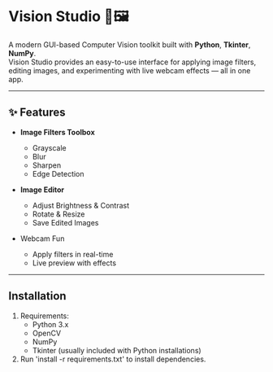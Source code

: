 # Vision Studio 🎥🖼️

A modern GUI-based Computer Vision toolkit built with **Python**, **Tkinter**, **NumPy**.  
Vision Studio provides an easy-to-use interface for applying image filters, editing images, and experimenting with live webcam effects — all in one app.

---

## ✨ Features

- **Image Filters Toolbox**  
  - Grayscale  
  - Blur  
  - Sharpen  
  - Edge Detection  

- **Image Editor**  
  - Adjust Brightness & Contrast  
  - Rotate & Resize  
  - Save Edited Images  

- Webcam Fun  
  - Apply filters in real-time  
  - Live preview with effects  

---

## Installation
 1. Requirements:
    - Python 3.x
    - OpenCV
    - NumPy
    - Tkinter (usually included with Python installations)
 2. Run 'install -r requirements.txt' to install dependencies.

